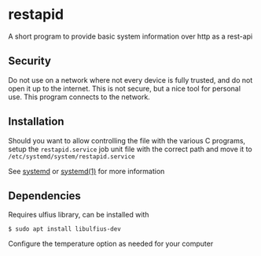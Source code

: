 # restapid
A short program to provide basic system information over http as a rest-api

## Security
Do not use on a network where not every device is fully trusted, and do not open it up to the internet. This is not secure, but a nice tool for personal use. This program connects to the network.

## Installation
Should you want to allow controlling the file with the various C programs, setup the `restapid.service` job unit file with the correct path and move it to `/etc/systemd/system/restapid.service`

See [systemd](https://wiki.debian.org/systemd) or [systemd(1)](https://man7.org/linux/man-pages/man1/systemd.1.html) for more information

## Dependencies
Requires ulfius library, can be installed with

```$ sudo apt install libulfius-dev```

Configure the temperature option as needed for your computer
